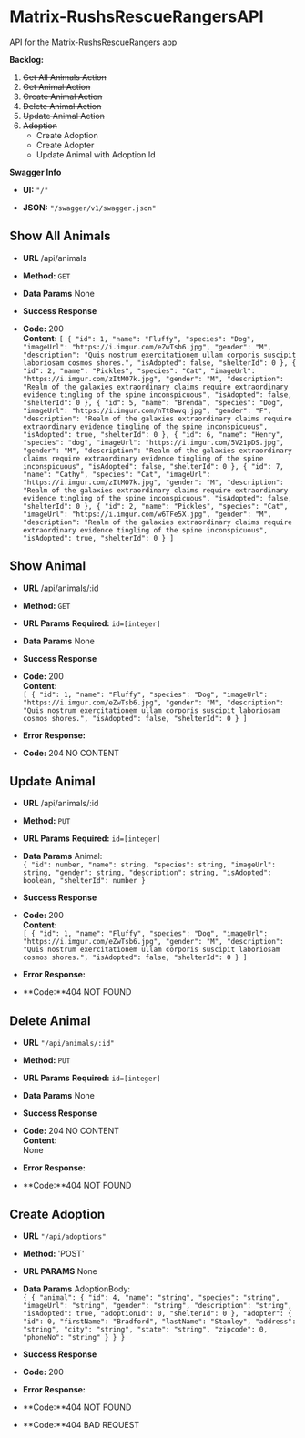 # Matrix-RushsRescueRangersAPI
API for the Matrix-RushsRescueRangers app

**Backlog:**
1. ~~Get All Animals Action~~
2. ~~Get Animal Action~~
3. ~~Create Animal Action~~
4. ~~Delete Animal Action~~
5. ~~Update Animal Action~~
6. ~~Adoption~~
	* Create Adoption
	* Create Adopter
	* Update Animal with Adoption Id

**Swagger Info**
* **UI:**
	`"/"`

* **JSON:**
	`"/swagger/v1/swagger.json"`

**Show All Animals**
----
* **URL**
/api/animals

* **Method:**
    `GET`

* **Data Params**
    None

* **Success Response**

* **Code:** 200 <br/>
  **Content:**
`[
  {
    "id": 1,
    "name": "Fluffy",
    "species": "Dog",
    "imageUrl": "https://i.imgur.com/eZwTsb6.jpg",
    "gender": "M",
    "description": "Quis nostrum exercitationem ullam corporis suscipit laboriosam cosmos shores.",
    "isAdopted": false,
    "shelterId": 0
  },
  {
    "id": 2,
    "name": "Pickles",
    "species": "Cat",
    "imageUrl": "https://i.imgur.com/zItMO7k.jpg",
    "gender": "M",
    "description": "Realm of the galaxies extraordinary claims require extraordinary evidence tingling of the spine inconspicuous",
    "isAdopted": false,
    "shelterId": 0
  },
  {
    "id": 5,
    "name": "Brenda",
    "species": "Dog",
    "imageUrl": "https://i.imgur.com/nTt8wvq.jpg",
    "gender": "F",
    "description": "Realm of the galaxies extraordinary claims require extraordinary evidence tingling of the spine inconspicuous",
    "isAdopted": true,
    "shelterId": 0
  },
  {
    "id": 6,
    "name": "Henry",
    "species": "dog",
    "imageUrl": "https://i.imgur.com/5V21pDS.jpg",
    "gender": "M",
    "description": "Realm of the galaxies extraordinary claims require extraordinary evidence tingling of the spine inconspicuous",
    "isAdopted": false,
    "shelterId": 0
  },
  {
    "id": 7,
    "name": "Cathy",
    "species": "Cat",
    "imageUrl": "https://i.imgur.com/zItMO7k.jpg",
    "gender": "M",
    "description": "Realm of the galaxies extraordinary claims require extraordinary evidence tingling of the spine inconspicuous",
    "isAdopted": false,
    "shelterId": 0
  },
  {
    "id": 2,
    "name": "Pickles",
    "species": "Cat",
    "imageUrl": "https://i.imgur.com/w6TFe5X.jpg",
    "gender": "M",
    "description": "Realm of the galaxies extraordinary claims require extraordinary evidence tingling of the spine inconspicuous",
    "isAdopted": true,
    "shelterId": 0
  }
]`

**Show Animal**
----
* **URL**
/api/animals/:id

* **Method:**
    `GET`

* **URL Params**
  **Required:**
  `id=[integer]`

* **Data Params**
    None

* **Success Response**

* **Code:** 200 <br/>
  **Content:** <br/>
`[
  {
    "id": 1,
    "name": "Fluffy",
    "species": "Dog",
    "imageUrl": "https://i.imgur.com/eZwTsb6.jpg",
    "gender": "M",
    "description": "Quis nostrum exercitationem ullam corporis suscipit laboriosam cosmos shores.",
    "isAdopted": false,
    "shelterId": 0
  }
]`

* **Error Response:**
* **Code:** 204 NO CONTENT<br/>

**Update Animal**
----
* **URL**
/api/animals/:id

* **Method:**
    `PUT`

* **URL Params**
  **Required:**
  `id=[integer]`

* **Data Params**
    Animal: <br/>
    `{
      "id": number,
      "name": string,
      "species": string,
      "imageUrl": string,
      "gender": string,
      "description": string,
      "isAdopted": boolean,
      "shelterId": number
    }`

* **Success Response**

* **Code:** 200 <br/>
  **Content:** <br/>
`[
  {
    "id": 1,
    "name": "Fluffy",
    "species": "Dog",
    "imageUrl": "https://i.imgur.com/eZwTsb6.jpg",
    "gender": "M",
    "description": "Quis nostrum exercitationem ullam corporis suscipit laboriosam cosmos shores.",
    "isAdopted": false,
    "shelterId": 0
  }
]`

* **Error Response:**
* **Code:**404 NOT FOUND<br/>

**Delete Animal**
----
* **URL**
`"/api/animals/:id"`

* **Method:**
    `PUT`

* **URL Params**
  **Required:**
  `id=[integer]`

* **Data Params**
    None

* **Success Response**

* **Code:** 204 NO CONTENT<br/>
  **Content:** <br/>
    None

* **Error Response:**
* **Code:**404 NOT FOUND<br/>

**Create Adoption**
---
* **URL**
`"/api/adoptions"`

* **Method:**
	'POST'
* **URL PARAMS**
	None
* **Data Params**
	AdoptionBody: <br/>
	`{
		{
		  "animal": {
			"id": 4,
			"name": "string",
			"species": "string",
			"imageUrl": "string",
			"gender": "string",
			"description": "string",
			"isAdopted": true,
			"adoptionId": 0,
			"shelterId": 0
		  },
		  "adopter": {
			"id": 0,
			"firstName": "Bradford",
			"lastName": "Stanley",
			"address": "string",
			"city": "string",
			"state": "string",
			"zipcode": 0,
			"phoneNo": "string"
		  }
		}
	}`
* **Success Response**

* **Code:** 200 <br/>

* **Error Response:**
* **Code:**404 NOT FOUND<br/>
* **Code:**404 BAD REQUEST<br/>
